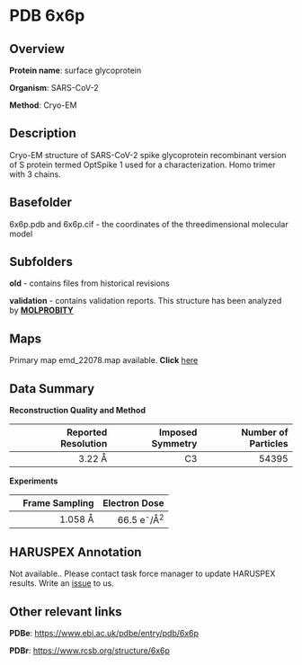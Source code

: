 # PDB 6x6p

## Overview

**Protein name**: surface glycoprotein

**Organism**: SARS-CoV-2

**Method**: Cryo-EM

## Description

Cryo-EM structure of SARS-CoV-2 spike glycoprotein recombinant version of S protein termed OptSpike 1 used for a characterization. Homo trimer with 3 chains.

## Basefolder

6x6p.pdb and 6x6p.cif - the coordinates of the threedimensional molecular model

## Subfolders



**old** - contains files from historical revisions

**validation** - contains validation reports. This structure has been analyzed by   [**MOLPROBITY**](https://github.com/thorn-lab/coronavirus_structural_task_force/tree/master/pdb/surface_glycoprotein/SARS-CoV-2/6x6p/validation/molprobity)   



## Maps

Primary map emd_22078.map available. **Click** [here](http://ftp.wwpdb.org/pub/emdb/structures/EMD-22078/map/) 

## Data Summary
**Reconstruction Quality and Method**

|   | Reported Resolution | Imposed Symmetry | Number of Particles |
|---|-------------:|----------------:|--------------:|
|   |3.22 Å|C3|54395|

**Experiments**

|   | Frame Sampling | Electron Dose |
|---|-------------:|----------------:|
|   |1.058 Å|66.5 e<sup>-</sup>/Å<sup>2</sup>|

## HARUSPEX Annotation

Not available.. Please contact task force manager to update HARUSPEX results. Write an [issue](https://github.com/thorn-lab/coronavirus_structural_task_force/issues) to us.

## Other relevant links 
**PDBe**:  https://www.ebi.ac.uk/pdbe/entry/pdb/6x6p
 
**PDBr**: https://www.rcsb.org/structure/6x6p 
